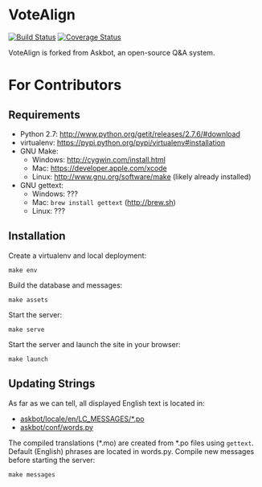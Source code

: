 VoteAlign
=========

[![Build Status](https://travis-ci.org/votealign/votealign.png?branch=master)](https://travis-ci.org/votealign/votealign)
[![Coverage Status](https://coveralls.io/repos/votealign/votealign/badge.png?branch=master)](https://coveralls.io/r/votealign/votealign?branch=master)

VoteAlign is forked from Askbot, an open-source Q&A system.



For Contributors
================

Requirements
------------

* Python 2.7: http://www.python.org/getit/releases/2.7.6/#download
* virtualenv: https://pypi.python.org/pypi/virtualenv#installation
* GNU Make:
    * Windows: http://cygwin.com/install.html
    * Mac: https://developer.apple.com/xcode
    * Linux: http://www.gnu.org/software/make (likely already installed)
* GNU gettext:
    * Windows: ???
    * Mac: `brew install gettext` (http://brew.sh)
    * Linux: ???


Installation
------------

Create a virtualenv and local deployment:

    make env

Build the database and messages:

    make assets

Start the server:

    make serve

Start the server and launch the site in your browser:

    make launch


Updating Strings
----------------

As far as we can tell, all displayed English text is located in:

* [askbot/locale/en/LC_MESSAGES/*.po](askbot/locale/en/LC_MESSAGES/)
* [askbot/conf/words.py](askbot/conf/words.py)

The compiled translations (*.mo) are created from *.po files using `gettext`.
Default (English) phrases are located in words.py. Compile new messages before starting the server:

    make messages
